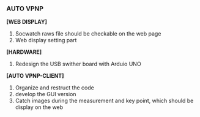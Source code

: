 ### AUTO VPNP
**[WEB DISPLAY]**

1. Socwatch raws file should be checkable on the web page
2. Web display setting part

**[HARDWARE]**

1. Redesign the USB swither board with Arduio UNO

**[AUTO VPNP-CLIENT]**

1. Organize and restruct the code
2. develop the GUI version
3. Catch images during the measurement and key point, which should be display on the web
